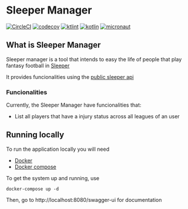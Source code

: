 # Sleeper Manager

[![CircleCI](https://circleci.com/gh/mcorreiab/sleeper-manager.svg?style=svg)](https://app.circleci.com/pipelines/github/mcorreiab/sleeper-manager)
[![codecov](https://codecov.io/gh/mcorreiab/sleeper-manager/branch/main/graph/badge.svg?token=HV1DK6OF8A)](https://codecov.io/gh/mcorreiab/sleeper-manager)
[![ktlint](https://img.shields.io/badge/code%20style-%E2%9D%A4-FF4081.svg)](https://ktlint.github.io/)
[![kotlin](https://img.shields.io/badge/kotlin-1.6.21-blueviolet?logo=kotlin)](https://kotlinlang.org/)
[![micronaut](https://img.shields.io/badge/micronaut-3.4.3-lightgrey)](https://micronaut.io/)

## What is Sleeper Manager
Sleeper manager is a tool that intends to easy the life of people that play fantasy football in [Sleeper](https://sleeper.app/)

It provides funcionalities using the [public sleeper api ](https://docs.sleeper.app/)

### Funcionalities

Currently, the Sleeper Manager have funcionalities that:
- List all players that have a injury status across all leagues of an user

## Running locally
To run the application locally you will need
- [Docker](https://docs.docker.com/desktop/)
- [Docker compose](https://docs.docker.com/compose/install/)

To get the system up and running, use

``` shell
docker-compose up -d
```

Then, go to http://localhost:8080/swagger-ui for documentation
